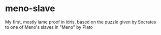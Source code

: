 # meno-slave
My first, mostly lame proof in Idris, based on the puzzle given by Socrates to one of Meno's slaves in "Meno" by Plato
